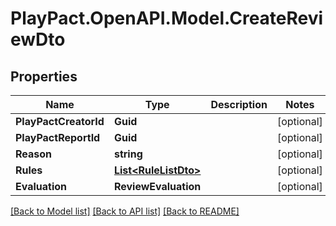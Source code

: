 # PlayPact.OpenAPI.Model.CreateReviewDto

## Properties

Name | Type | Description | Notes
------------ | ------------- | ------------- | -------------
**PlayPactCreatorId** | **Guid** |  | [optional] 
**PlayPactReportId** | **Guid** |  | [optional] 
**Reason** | **string** |  | [optional] 
**Rules** | [**List&lt;RuleListDto&gt;**](RuleListDto.md) |  | [optional] 
**Evaluation** | **ReviewEvaluation** |  | [optional] 

[[Back to Model list]](../README.md#documentation-for-models) [[Back to API list]](../README.md#documentation-for-api-endpoints) [[Back to README]](../README.md)

